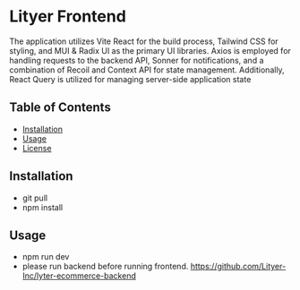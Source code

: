 # Lityer Frontend

The application utilizes Vite React for the build process, Tailwind CSS for styling, and MUI & Radix UI as the primary UI libraries. Axios is employed for handling requests to the backend API, Sonner for notifications, and a combination of Recoil and Context API for state management. Additionally, React Query is utilized for managing server-side application state

## Table of Contents

- [Installation](#installation)
- [Usage](#usage)
- [License](#license)

## Installation

- git pull
- npm install

## Usage

- npm run dev
- please run backend before running frontend. https://github.com/Lityer-Inc/lyter-ecommerce-backend
